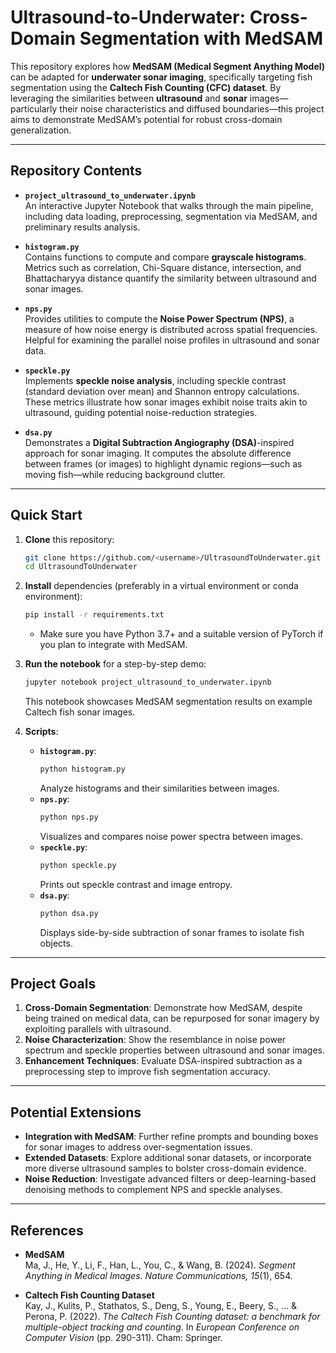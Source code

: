 # Ultrasound-to-Underwater: Cross-Domain Segmentation with MedSAM

This repository explores how **MedSAM (Medical Segment Anything Model)** can be adapted for **underwater sonar imaging**, specifically targeting fish segmentation using the **Caltech Fish Counting (CFC) dataset**. By leveraging the similarities between **ultrasound** and **sonar** images—particularly their noise characteristics and diffused boundaries—this project aims to demonstrate MedSAM’s potential for robust cross-domain generalization.

---

## Repository Contents

- **`project_ultrasound_to_underwater.ipynb`**  
  An interactive Jupyter Notebook that walks through the main pipeline, including data loading, preprocessing, segmentation via MedSAM, and preliminary results analysis.

- **`histogram.py`**  
  Contains functions to compute and compare **grayscale histograms**. Metrics such as correlation, Chi-Square distance, intersection, and Bhattacharyya distance quantify the similarity between ultrasound and sonar images.

- **`nps.py`**  
  Provides utilities to compute the **Noise Power Spectrum (NPS)**, a measure of how noise energy is distributed across spatial frequencies. Helpful for examining the parallel noise profiles in ultrasound and sonar data.

- **`speckle.py`**  
  Implements **speckle noise analysis**, including speckle contrast (standard deviation over mean) and Shannon entropy calculations. These metrics illustrate how sonar images exhibit noise traits akin to ultrasound, guiding potential noise-reduction strategies.

- **`dsa.py`**  
  Demonstrates a **Digital Subtraction Angiography (DSA)**-inspired approach for sonar imaging. It computes the absolute difference between frames (or images) to highlight dynamic regions—such as moving fish—while reducing background clutter.

---

## Quick Start

1. **Clone** this repository:
   ```bash
   git clone https://github.com/<username>/UltrasoundToUnderwater.git
   cd UltrasoundToUnderwater
   ```

2. **Install** dependencies (preferably in a virtual environment or conda environment):
   ```bash
   pip install -r requirements.txt
   ```
   - Make sure you have Python 3.7+ and a suitable version of PyTorch if you plan to integrate with MedSAM.

3. **Run the notebook** for a step-by-step demo:
   ```bash
   jupyter notebook project_ultrasound_to_underwater.ipynb
   ```
   This notebook showcases MedSAM segmentation results on example Caltech fish sonar images.

4. **Scripts**:
   - **`histogram.py`**:  
     ```bash
     python histogram.py
     ```
     Analyze histograms and their similarities between images.  
   - **`nps.py`**:  
     ```bash
     python nps.py
     ```
     Visualizes and compares noise power spectra between images.  
   - **`speckle.py`**:  
     ```bash
     python speckle.py
     ```
     Prints out speckle contrast and image entropy.  
   - **`dsa.py`**:  
     ```bash
     python dsa.py
     ```
     Displays side-by-side subtraction of sonar frames to isolate fish objects.

---

## Project Goals

1. **Cross-Domain Segmentation**: Demonstrate how MedSAM, despite being trained on medical data, can be repurposed for sonar imagery by exploiting parallels with ultrasound.
2. **Noise Characterization**: Show the resemblance in noise power spectrum and speckle properties between ultrasound and sonar images.
3. **Enhancement Techniques**: Evaluate DSA-inspired subtraction as a preprocessing step to improve fish segmentation accuracy.

---

## Potential Extensions

- **Integration with MedSAM**: Further refine prompts and bounding boxes for sonar images to address over-segmentation issues.
- **Extended Datasets**: Explore additional sonar datasets, or incorporate more diverse ultrasound samples to bolster cross-domain evidence.
- **Noise Reduction**: Investigate advanced filters or deep-learning-based denoising methods to complement NPS and speckle analyses.

---

## References

- **MedSAM**  
  Ma, J., He, Y., Li, F., Han, L., You, C., & Wang, B. (2024). _Segment Anything in Medical Images_. *Nature Communications, 15*(1), 654.

- **Caltech Fish Counting Dataset**  
  Kay, J., Kulits, P., Stathatos, S., Deng, S., Young, E., Beery, S., ... & Perona, P. (2022). *The Caltech Fish Counting dataset: a benchmark for multiple-object tracking and counting*. In _European Conference on Computer Vision_ (pp. 290-311). Cham: Springer.
